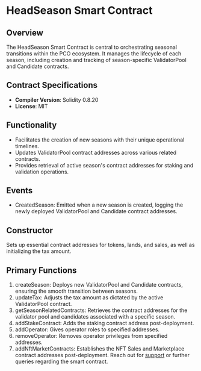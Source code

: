 # HeadSeason Smart Contract

## Overview
The HeadSeason Smart Contract is central to orchestrating seasonal transitions within the PCO ecosystem. It manages the lifecycle of each season, including creation and tracking of season-specific ValidatorPool and Candidate contracts.

## Contract Specifications
- **Compiler Version**: Solidity 0.8.20
- **License**: MIT

## Functionality
- Facilitates the creation of new seasons with their unique operational timelines.
- Updates ValidatorPool contract addresses across various related contracts.
- Provides retrieval of active season's contract addresses for staking and validation operations.

## Events
- CreatedSeason: Emitted when a new season is created, logging the newly deployed ValidatorPool and Candidate contract addresses.

## Constructor
Sets up essential contract addresses for tokens, lands, and sales, as well as initializing the tax amount.

## Primary Functions
1. createSeason: Deploys new ValidatorPool and Candidate contracts, ensuring the smooth transition between seasons.
2. updateTax: Adjusts the tax amount as dictated by the active ValidatorPool contract.
3. getSeasonRelatedContracts: Retrieves the contract addresses for the validator pool and candidates associated with a specific season.
4. addStakeContract: Adds the staking contract address post-deployment.
5. addOperator: Gives operator roles to specified addresses.
6. removeOperator: Removes operator privileges from specified addresses.
7. addNftMarketContracts: Establishes the NFT Sales and Marketplace contract addresses post-deployment.
Reach out for [support](info@pcometaearth.com) or further queries regarding the smart contract.

